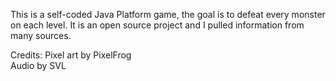 This is a self-coded Java Platform game, the goal is to defeat every monster on each level.
It is an open source project and I pulled information from many sources.

Credits:
Pixel art by PixelFrog          
Audio by SVL
